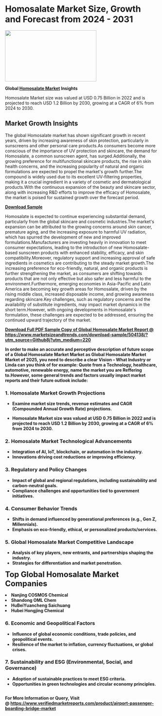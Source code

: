<H1>Homosalate Market Size, Growth and Forecast from 2024 - 2031</H1><img class="aligncenter size-medium wp-image-584254" src="https://thirdeyenews.in/wp-content/uploads/2024/09/Global-Market-Research-300x168.jpeg" alt="" width="300" height="168" /><p><strong>Global&nbsp;<a href="https://www.marketsizeandtrends.com/download-sample/504138/?utm_source=Github8j?utm_medium=220">Homosalate Market</a> Insights</strong></p><p>Homosalate Market size was valued at USD 0.75 Billion in 2022 and is projected to reach USD 1.2 Billion by 2030, growing at a CAGR of 6% from 2024 to 2030.</p><p><h2>Market Growth Insights</h2> <p>The global Homosalate market has shown significant growth in recent years, driven by increasing awareness of skin protection, particularly in sunscreens and other personal care products.As consumers become more conscious of the importance of UV protection and skincare, the demand for Homosalate, a common sunscreen agent, has surged.Additionally, the growing preference for multifunctional skincare products, the rise in skin health concerns, and the increasing popularity of natural and organic formulations are expected to propel the market's growth further.The compound is widely used due to its excellent UV-filtering properties, making it a crucial ingredient in a variety of cosmetic and dermatological products.With the continuous expansion of the beauty and skincare sector, along with increasing R&D efforts to improve the efficacy of Homosalate, the market is poised for sustained growth over the forecast period.</p> <p><strong><a href="#">Download Sample</a></strong></p> <p>Homosalate is expected to continue experiencing substantial demand, particularly from the global skincare and cosmetic industries.The market's expansion can be attributed to the growing concerns around skin cancer, premature aging, and the increasing exposure to harmful UV radiation, which has spurred the development of new and improved formulations.Manufacturers are investing heavily in innovation to meet consumer expectations, leading to the introduction of new Homosalate-based sunscreen products with enhanced stability, efficacy, and skin compatibility.Moreover, regulatory support and increasing approval of safe ingredients in cosmetics are contributing to the steady market growth.The increasing preference for eco-friendly, natural, and organic products is further strengthening the market, as consumers are shifting towards products that are not only effective but also safer and less harmful to the environment.Furthermore, emerging economies in Asia-Pacific and Latin America are becoming key growth areas for Homosalate, driven by the rising middle class, increased disposable income, and growing awareness regarding skincare.Key challenges, such as regulatory concerns and the availability of substitute ingredients, may impact market dynamics in the short term.However, with ongoing developments in Homosalate's formulation, these challenges are expected to be addressed, ensuring the continued upward trajectory of the market.</p> <p><strong><a href="#"></p><p><span class=""><strong>Download Full PDF Sample Copy of Global Homosalate Market Report</strong> @ <a href="https://www.marketsizeandtrends.com/download-sample/504138/?utm_source=Github8j?utm_medium=220" target="_blank">https://www.marketsizeandtrends.com/download-sample/504138/?utm_source=Github8j?utm_medium=220</a></span></p><p>In order to make an accurate and perceptive description of future scope of a Global&nbsp;Homosalate Market Market as Global&nbsp;Homosalate Market Market of 2025, you need to describe a clear Vision &ndash; What Industry or Linda can you think of for example: Quote from a Technology, healthcare, automotive, renewable energy, name the market you are Reffering to.However, some general trends and factors usually impact market reports and their future outlook include:</p><h3>1.&nbsp;<strong>Homosalate Market Growth Projections</strong></h3><ul><li>Examine market size trends, revenue estimates and CAGR (Compounded Annual Growth Rate) projections.</li><li><p>Homosalate Market size was valued at USD 0.75 Billion in 2022 and is projected to reach USD 1.2 Billion by 2030, growing at a CAGR of 6% from 2024 to 2030.</p></li></ul><h3>2.&nbsp;<strong>Homosalate Market Technological Advancements</strong></h3><ul><li>Integration of AI, IoT, blockchain, or automation in the industry.</li><li>Innovations driving cost reductions or improving efficiency.</li></ul><h3>3.&nbsp;<strong>Regulatory and Policy Changes</strong></h3><ul><li>Impact of global and regional regulations, including sustainability and carbon-neutral goals.</li><li>Compliance challenges and opportunities tied to government initiatives.</li></ul><h3>4.&nbsp;<strong>Consumer Behavior Trends</strong></h3><ul><li>Shifts in demand influenced by generational preferences (e.g., Gen Z, Millennials).</li><li>Emphasis on eco-friendly, ethical, or personalized products/services.</li></ul><h3>5.&nbsp;<strong>Global Homosalate Market Competitive Landscape</strong></h3><ul><li>Analysis of key players, new entrants, and partnerships shaping the industry.</li><li>Strategies for differentiation and market penetration.</li></ul><p data-pm-slice="1 1 []"><span style="color: inherit; font-family: inherit; font-size: 25px;">Top Global Homosalate Market Companies</span></p><div class="" data-test-id=""><p><li>Nanjing COSMOS Chemical</li><li> Shandong OML Chem</li><li> HuBeiYuancheng Saichuang</li><li> Hubei Hongjing Chemical</li></p></div><h3>6.&nbsp;<strong>Economic and Geopolitical Factors</strong></h3><ul><li>Influence of global economic conditions, trade policies, and geopolitical events.</li><li>Resilience of the market to inflation, currency fluctuations, or global crises.</li></ul><h3>7.&nbsp;<strong>Sustainability and ESG (Environmental, Social, and Governance)</strong></h3><ul><li>Adoption of sustainable practices to meet ESG criteria.</li><li>Opportunities in green technologies and circular economy principles.</li></ul><h2><strong style="font-size: 14px;">For More Information or Query, Visit @&nbsp;</strong><a style="background-color: #ffffff; font-size: 14px;" href="https://www.marketsizeandtrends.com/report/homosalate-market/" target="_blank">https://www.verifiedmarketreports.com/product/airport-passenger-boarding-bridge-market</a></h2>